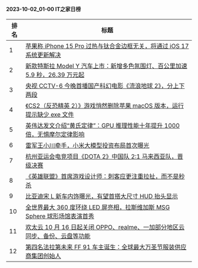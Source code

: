 #### 2023-10-02_01-00  IT之家日榜

| 排名 | 标题|
| --- | ---|
| 1 | [苹果称 iPhone 15 Pro 过热与钛合金边框无关，将通过 iOS 17 系统更新解决](https://www.ithome.com/0/722/673.htm) |
| 2 | [新款特斯拉 Model Y 汽车上市：新增多色氛围灯、百公里加速 5.9 秒，26.39 万元起](https://www.ithome.com/0/722/686.htm) |
| 3 | [央视 CCTV-6 今晚首播国产科幻电影《流浪地球 2》，分上下两段](https://www.ithome.com/0/722/689.htm) |
| 4 | [《CS2（反恐精英 2）》游戏悄然删除苹果 macOS 版本，运行提示缺少 exe 文件](https://www.ithome.com/0/722/675.htm) |
| 5 | [英伟达发文介绍“黄氏定律”：GPU 推理性能十年提升 1000 倍，无惧摩尔定律影响](https://www.ithome.com/0/722/716.htm) |
| 6 | [雷军王小川牵手，小米大模型投资布局首次曝光](https://www.ithome.com/0/722/710.htm) |
| 7 | [杭州亚运会电竞项目《DOTA 2》中国队 2:1 马来西亚队，晋级决赛](https://www.ithome.com/0/722/713.htm) |
| 8 | [《英雄联盟》首席游戏设计师：刺客应更注重拉扯，而不是秒杀](https://www.ithome.com/0/722/709.htm) |
| 9 | [比亚迪宋 L 新车内饰曝光，有望首搭大尺寸 HUD 抬头显示](https://www.ithome.com/0/722/750.htm) |
| 10 | [全世界最大 360 度环绕 LED 屏亮相，拉斯维加斯 MSG Sphere 球形场馆表演首秀](https://www.ithome.com/0/722/697.htm) |
| 11 | [欢太云 10 月 16 日起关闭 OPPO、realme、一加部分地区云同步、备份、云盘等功能](https://www.ithome.com/0/722/683.htm) |
| 12 | [第四名法拉第未来 FF 91 车主诞生：全球最大万圣节服装供应商集团创始人](https://www.ithome.com/0/722/748.htm) |
